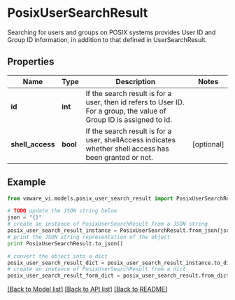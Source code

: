 # PosixUserSearchResult

Searching for users and groups on POSIX systems provides User ID and Group ID information, in addition to that defined in UserSearchResult. 

## Properties
Name | Type | Description | Notes
------------ | ------------- | ------------- | -------------
**id** | **int** | If the search result is for a user, then id refers to User ID.  For a group, the value of Group ID is assigned to id.  | 
**shell_access** | **bool** | If the search result is for a user, shellAccess indicates whether shell access has been granted or not.  | [optional] 

## Example

```python
from vmware_vi.models.posix_user_search_result import PosixUserSearchResult

# TODO update the JSON string below
json = "{}"
# create an instance of PosixUserSearchResult from a JSON string
posix_user_search_result_instance = PosixUserSearchResult.from_json(json)
# print the JSON string representation of the object
print PosixUserSearchResult.to_json()

# convert the object into a dict
posix_user_search_result_dict = posix_user_search_result_instance.to_dict()
# create an instance of PosixUserSearchResult from a dict
posix_user_search_result_form_dict = posix_user_search_result.from_dict(posix_user_search_result_dict)
```
[[Back to Model list]](../README.md#documentation-for-models) [[Back to API list]](../README.md#documentation-for-api-endpoints) [[Back to README]](../README.md)



